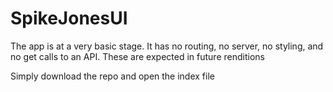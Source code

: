 # SpikeJonesUI

The app is at a very basic stage. It has no routing, no server, no styling, and no get calls to an API. These are expected in future renditions

Simply download the repo and open the index file